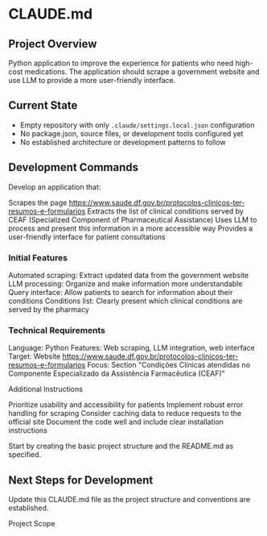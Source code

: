 # CLAUDE.md

## Project Overview

 Python application to improve the experience for patients who need high-cost medications. The application should scrape a government website and use LLM to provide a more user-friendly interface.


## Current State

- Empty repository with only `.claude/settings.local.json` configuration
- No package.json, source files, or development tools configured yet
- No established architecture or development patterns to follow

## Development Commands

Develop an application that:

Scrapes the page https://www.saude.df.gov.br/protocolos-clinicos-ter-resumos-e-formularios
Extracts the list of clinical conditions served by CEAF (Specialized Component of Pharmaceutical Assistance)
Uses LLM to process and present this information in a more accessible way
Provides a user-friendly interface for patient consultations

### Initial Features

Automated scraping: Extract updated data from the government website
LLM processing: Organize and make information more understandable
Query interface: Allow patients to search for information about their conditions
Conditions list: Clearly present which clinical conditions are served by the pharmacy

### Technical Requirements

Language: Python
Features: Web scraping, LLM integration, web interface
Target: Website https://www.saude.df.gov.br/protocolos-clinicos-ter-resumos-e-formularios
Focus: Section "Condições Clínicas atendidas no Componente Especializado da Assistência Farmacêutica (CEAF)"

Additional Instructions

Prioritize usability and accessibility for patients
Implement robust error handling for scraping
Consider caching data to reduce requests to the official site
Document the code well and include clear installation instructions

Start by creating the basic project structure and the README.md as specified.

## Next Steps for Development

Update this CLAUDE.md file as the project structure and conventions are established.



Project Scope
